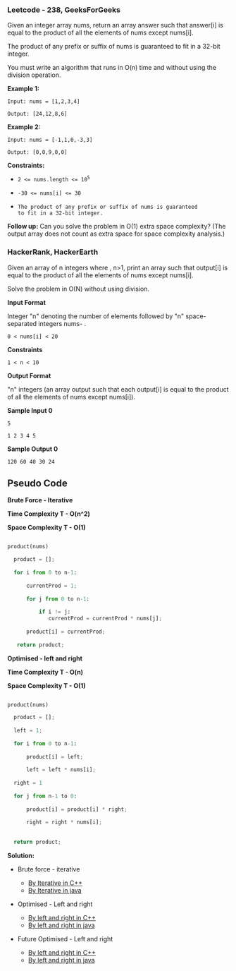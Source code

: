 ### Leetcode - 238, GeeksForGeeks

Given an integer array nums, return an array answer such that answer[i] is equal to the product of all the elements of nums except nums[i].

The product of any prefix or suffix of nums is guaranteed to fit in a 32-bit integer.

You must write an algorithm that runs in O(n) time and without using the division operation.


**Example 1:**

```
Input: nums = [1,2,3,4]

Output: [24,12,8,6]
```

**Example 2:**

```
Input: nums = [-1,1,0,-3,3]

Output: [0,0,9,0,0]
``` 

**Constraints:**

- <code>2 <= nums.length <= 10<sup>5</sup></code>

- <code>-30 <= nums[i] <= 30</code>

- <code>The product of any prefix or suffix of nums is guaranteed to fit in a 32-bit integer.</code>
 

**Follow up:** Can you solve the problem in O(1) extra space complexity? (The output array does not count as extra space for space complexity analysis.)

### HackerRank, HackerEarth

Given an array of n integers where , n>1, print an array such that output[i] is equal to the product of all the elements of nums except nums[i].

Solve the problem in O(N) without using division.

**Input Format**

Integer "n" denoting the number of elements followed by  "n" space-separated integers nums- .

`0 < nums[i] < 20`

**Constraints**

`1 < n < 10`

**Output Format**

"n" integers (an array output such that each  output[i] is equal to the product of all the elements of  nums except nums[i]).

**Sample Input 0**

```
5

1 2 3 4 5
```

**Sample Output 0**

```
120 60 40 30 24
```


## Pseudo Code

**Brute Force - Iterative**

**Time Complexity T - O(n^2)**

**Space Complexity T - O(1)**

```python

product(nums)

  product = [];
  
  for i from 0 to n-1:
      
      currentProd = 1;
      
      for j from 0 to n-1:
          
          if i != j:
             currentProd = currentProd * nums[j]; 
       
      product[i] = currentProd;
   
   return product;   

```


**Optimised - left and right**

**Time Complexity T - O(n)**

**Space Complexity T - O(1)**


```python

product(nums)

  product = [];
  
  left = 1;
  
  for i from 0 to n-1:
      
      product[i] = left;
      
      left = left * nums[i];
      
  right = 1
  
  for j from n-1 to 0:
      
      product[i] = product[i] * right;
      
      right = right * nums[i];
          
 
  return product;   

```

**Solution:**

- Brute force - iterative

    - [By Iterative in C++](https://github.com/Ajay2521/Competitive-Programming/blob/main/Array/Product%20of%20Array%20expect%20Self/By%20iterative.cpp)
    - [By Iterative in java](https://github.com/Ajay2521/Competitive-Programming/blob/main/Array/Product%20of%20Array%20expect%20Self/By%20iterative.java)
    
- Optimised - Left and right
    
    - [By left and right in C++](https://github.com/Ajay2521/Competitive-Programming/blob/main/Array/Product%20of%20Array%20expect%20Self/By%20left%20and%20right.cpp)
    - [By left and right in java](https://github.com/Ajay2521/Competitive-Programming/blob/main/Array/Product%20of%20Array%20expect%20Self/By%20left%20and%20right.java)
    
- Future Optimised - Left and right

    - [By left and right in C++](https://github.com/Ajay2521/Competitive-Programming/blob/main/Array/Product%20of%20Array%20expect%20Self/By%20left%20and%20right%20FO.cpp)
    - [By left and right in java](https://github.com/Ajay2521/Competitive-Programming/blob/main/Array/Product%20of%20Array%20expect%20Self/By%20left%20and%20right%20FO.java)
    

